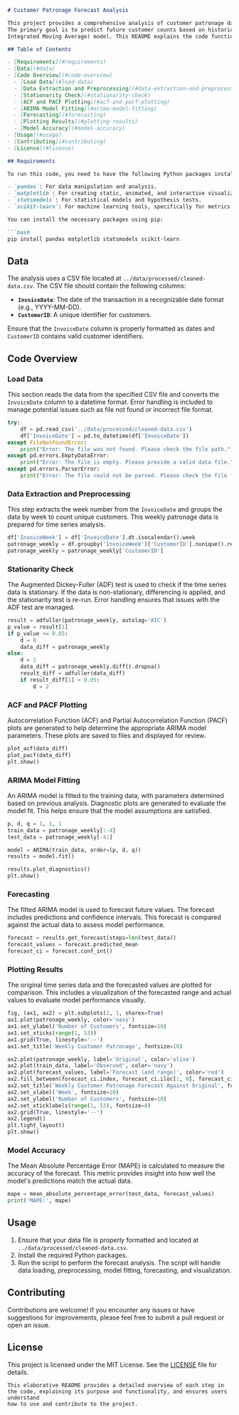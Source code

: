 ```markdown
# Customer Patronage Forecast Analysis

This project provides a comprehensive analysis of customer patronage data using time series forecasting techniques. 
The primary goal is to predict future customer counts based on historical data using the ARIMA (AutoRegressive 
Integrated Moving Average) model. This README explains the code functionality, data requirements, and steps to run the analysis.

## Table of Contents

- [Requirements](#requirements)
- [Data](#data)
- [Code Overview](#code-overview)
  - [Load Data](#load-data)
  - [Data Extraction and Preprocessing](#data-extraction-and-preprocessing)
  - [Stationarity Check](#stationarity-check)
  - [ACF and PACF Plotting](#acf-and-pacf-plotting)
  - [ARIMA Model Fitting](#arima-model-fitting)
  - [Forecasting](#forecasting)
  - [Plotting Results](#plotting-results)
  - [Model Accuracy](#model-accuracy)
- [Usage](#usage)
- [Contributing](#contributing)
- [License](#license)

## Requirements

To run this code, you need to have the following Python packages installed:

- `pandas`: For data manipulation and analysis.
- `matplotlib`: For creating static, animated, and interactive visualizations.
- `statsmodels`: For statistical models and hypothesis tests.
- `scikit-learn`: For machine learning tools, specifically for metrics.

You can install the necessary packages using pip:

```bash
pip install pandas matplotlib statsmodels scikit-learn
```

## Data

The analysis uses a CSV file located at `../data/processed/cleaned-data.csv`. The CSV file should contain the following columns:

- **`InvoiceDate`**: The date of the transaction in a recognizable date format (e.g., YYYY-MM-DD).
- **`CustomerID`**: A unique identifier for customers.

Ensure that the `InvoiceDate` column is properly formatted as dates and `CustomerID` contains valid customer identifiers.

## Code Overview

### Load Data

This section reads the data from the specified CSV file and converts the `InvoiceDate` column to a datetime format. Error 
handling is included to manage potential issues such as file not found or incorrect file format.

```python
try:
    df = pd.read_csv('../data/processed/cleaned-data.csv')
    df['InvoiceDate'] = pd.to_datetime(df['InvoiceDate'])
except FileNotFoundError:
    print("Error: The file was not found. Please check the file path.")
except pd.errors.EmptyDataError:
    print("Error: The file is empty. Please provide a valid data file.")
except pd.errors.ParserError:
    print("Error: The file could not be parsed. Please check the file format.")
```

### Data Extraction and Preprocessing

This step extracts the week number from the `InvoiceDate` and groups the data by week to count unique customers. This weekly 
patronage data is prepared for time series analysis.

```python
df['InvoiceWeek'] = df['InvoiceDate'].dt.isocalendar().week
patronage_weekly = df.groupby('InvoiceWeek')['CustomerID'].nunique().reset_index()
patronage_weekly = patronage_weekly['CustomerID']
```

### Stationarity Check

The Augmented Dickey-Fuller (ADF) test is used to check if the time series data is stationary. If the data is non-stationary, 
differencing is applied, and the stationarity test is re-run. Error handling ensures that issues with the ADF test are managed.

```python
result = adfuller(patronage_weekly, autolag='AIC')
p_value = result[1]
if p_value <= 0.05:
    d = 0
    data_diff = patronage_weekly
else:
    d = 1
    data_diff = patronage_weekly.diff().dropna()
    result_diff = adfuller(data_diff)
    if result_diff[1] > 0.05:
        d = 2
```

### ACF and PACF Plotting

Autocorrelation Function (ACF) and Partial Autocorrelation Function (PACF) plots are generated to help determine the appropriate 
ARIMA model parameters. These plots are saved to files and displayed for review.

```python
plot_acf(data_diff)
plot_pacf(data_diff)
plt.show()
```

### ARIMA Model Fitting

An ARIMA model is fitted to the training data, with parameters determined based on previous analysis. Diagnostic plots are generated 
to evaluate the model fit. This helps ensure that the model assumptions are satisfied.

```python
p, d, q = 1, 1, 1
train_data = patronage_weekly[:-4]
test_data = patronage_weekly[-4:]

model = ARIMA(train_data, order=(p, d, q))
results = model.fit()

results.plot_diagnostics()
plt.show()
```

### Forecasting

The fitted ARIMA model is used to forecast future values. The forecast includes predictions and confidence intervals. This forecast 
is compared against the actual data to assess model performance.

```python
forecast = results.get_forecast(steps=len(test_data))
forecast_values = forecast.predicted_mean
forecast_ci = forecast.conf_int()
```

### Plotting Results

The original time series data and the forecasted values are plotted for comparison. This includes a visualization of the forecasted 
range and actual values to evaluate model performance visually.

```python
fig, (ax1, ax2) = plt.subplots(2, 1, sharex=True)
ax1.plot(patronage_weekly, color='navy')
ax1.set_ylabel('Number of Customers', fontsize=10)
ax1.set_xticks(range(1, 53))
ax1.grid(True, linestyle='--')
ax1.set_title('Weekly Customer Patronage', fontsize=10)

ax2.plot(patronage_weekly, label='Original', color='olive')
ax2.plot(train_data, label='Observed', color='navy')
ax2.plot(forecast_values, label='Forecast (and range)', color='red')
ax2.fill_between(forecast_ci.index, forecast_ci.iloc[:, 0], forecast_ci.iloc[:, 1], color='pink')
ax2.set_title('Weekly Customer Patronage Forecast Against Original', fontsize=10)
ax2.set_xlabel('Week', fontsize=10)
ax2.set_ylabel('Number of Customers', fontsize=10)
ax2.set_xticklabels(range(1, 53), fontsize=8)
ax2.grid(True, linestyle='--')
ax2.legend()
plt.tight_layout()
plt.show()
```

### Model Accuracy

The Mean Absolute Percentage Error (MAPE) is calculated to measure the accuracy of the forecast. This metric provides insight into 
how well the model's predictions match the actual data.

```python
mape = mean_absolute_percentage_error(test_data, forecast_values)
print('MAPE:', mape)
```

## Usage

1. Ensure that your data file is properly formatted and located at `../data/processed/cleaned-data.csv`.
2. Install the required Python packages.
3. Run the script to perform the forecast analysis. The script will handle data loading, preprocessing, model fitting, forecasting, and visualization.

## Contributing

Contributions are welcome! If you encounter any issues or have suggestions for improvements, please feel free to submit a pull request or open an issue.

## License

This project is licensed under the MIT License. See the [LICENSE](LICENSE) file for details.
```
This elaborative README provides a detailed overview of each step in the code, explaining its purpose and functionality, and ensures users understand 
how to use and contribute to the project.